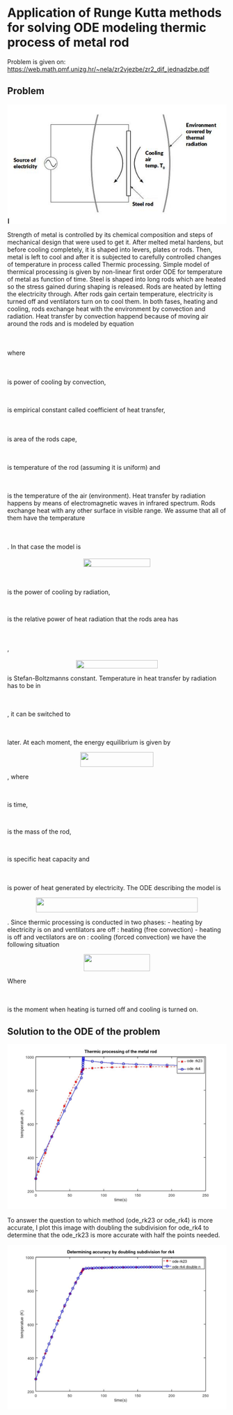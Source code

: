# Application of Runge Kutta methods for solving ODE modeling thermic process of metal rod

Problem is given on: https://web.math.pmf.unizg.hr/~nela/zr2vjezbe/zr2_dif_jednadzbe.pdf

## Problem
![](problem.jpg?raw=true)

Strength of metal is controlled by its chemical composition and steps of mechanical design that were used to get it. After melted metal hardens, but before cooling completely, it is shaped into levers, plates or rods. Then, metal is left to cool and after it is subjected to carefully controlled changes of temperature in process called Thermic processing. 
Simple model of thermical processing is given by non-linear first order ODE for temperature of metal as function of time.
Steel is shaped into long rods which are heated so the stress gained during shaping is released. Rods are heated by letting the electricity through. After rods gain certain temperature, electricity is turned off and ventilators turn on to cool them. In both fases, heating and cooling, rods exchange heat with the environment by convection and radiation. Heat transfer by convection happend because of moving air around the rods and is modeled by equation
<p align="center"><img src="svgs/7748eecfd3161ea96b6f1750a6f171fb.svg?invert_in_darkmode" align=middle width=139.313955pt height=16.97751pt/></p>
where <p align="center"><img src="svgs/4ba08feb53feec4e905d8dd33a339882.svg?invert_in_darkmode" align=middle width=20.185769999999998pt height=14.3753115pt/></p> is power of cooling by convection, <p align="center"><img src="https://rawgit.com/Qkvad/DifEqModels/master/svgs/be5babd58de2520c9f1c5ea96152f987.svg?invert_in_darkmode" align=middle width=14.943951pt height=11.190893999999998pt/></p> is empirical constant called coefficient of heat transfer, <p align="center"><img src="https://rawgit.com/Qkvad/DifEqModels/master/svgs/3a1ff64c61566c76e350c5c3b3e45186.svg?invert_in_darkmode" align=middle width=19.033905pt height=15.885705pt/></p> is area of the rods cape, <p align="center"><img src="https://rawgit.com/Qkvad/DifEqModels/master/svgs/c1d5631299f1af9861ff7a8dbee8b734.svg?invert_in_darkmode" align=middle width=11.844888pt height=11.190893999999998pt/></p> is temperature of the rod (assuming it is uniform) and <p align="center"><img src="https://rawgit.com/Qkvad/DifEqModels/master/svgs/048e694ea9828356b3f448c5082c0795.svg?invert_in_darkmode" align=middle width=16.098357pt height=13.656621pt/></p> is the temperature of the air (environment). Heat transfer by radiation happens by means of electromagnetic waves in infrared spectrum. Rods exchange heat with any other surface in visible range. We assume that all of them have the temperature <p align="center"><img src="https://rawgit.com/Qkvad/DifEqModels/master/svgs/048e694ea9828356b3f448c5082c0795.svg?invert_in_darkmode" align=middle width=16.098357pt height=13.656621pt/></p>.
In that case the model is
<p align="center"><img src="https://rawgit.com/Qkvad/DifEqModels/master/svgs/f94b405f090d27ff2cbd44071abf4282.svg?invert_in_darkmode" align=middle width=154.65334499999997pt height=18.869894999999996pt/></p>
<p align="center"><img src="https://rawgit.com/Qkvad/DifEqModels/master/svgs/3a89815aa8cb41e8d5ae9fcb76b64634.svg?invert_in_darkmode" align=middle width=19.673939999999998pt height=14.3753115pt/></p> is the power of cooling by radiation, <p align="center"><img src="https://rawgit.com/Qkvad/DifEqModels/master/svgs/21d236a279f3526016d612501034819a.svg?invert_in_darkmode" align=middle width=6.647470499999999pt height=7.051176pt/></p> is the relative power of heat radiation that the rods area has <p align="center"><img src="https://rawgit.com/Qkvad/DifEqModels/master/svgs/02812bed6494da122e07b9c576e12317.svg?invert_in_darkmode" align=middle width=72.312075pt height=16.376943pt/></p>, <p align="center"><img src="https://rawgit.com/Qkvad/DifEqModels/master/svgs/daa2be317846f59d74ea5c5cf51eacab.svg?invert_in_darkmode" align=middle width=187.8756pt height=18.269295pt/></p> is Stefan-Boltzmanns constant.
Temperature in heat transfer by radiation has to be in <p align="center"><img src="https://rawgit.com/Qkvad/DifEqModels/master/svgs/830e483e4c9aecf15ba41eb5180982dc.svg?invert_in_darkmode" align=middle width=22.637504999999997pt height=12.121164pt/></p>, it can be switched to <p align="center"><img src="https://rawgit.com/Qkvad/DifEqModels/master/svgs/511bee02e6a31ff8ecef71d87fa7cf4a.svg?invert_in_darkmode" align=middle width=20.433435pt height=12.121164pt/></p> later. 
At each moment, the energy equilibrium is given by
<p align="center"><img src="https://rawgit.com/Qkvad/DifEqModels/master/svgs/c7d12f8fb8283891494a08d5822d49bf.svg?invert_in_darkmode" align=middle width=168.5277pt height=33.769394999999996pt/></p>,
where <p align="center"><img src="https://rawgit.com/Qkvad/DifEqModels/master/svgs/a5d010ddf25320901476e98c67c1be6c.svg?invert_in_darkmode" align=middle width=5.9139135pt height=10.0731345pt/></p> is time, <p align="center"><img src="https://rawgit.com/Qkvad/DifEqModels/master/svgs/5d55430569d9a949e663776910069118.svg?invert_in_darkmode" align=middle width=14.379172500000001pt height=7.051176pt/></p> is the mass of the rod, <p align="center"><img src="https://rawgit.com/Qkvad/DifEqModels/master/svgs/3e4369eb5baad82d2fe6ee7c7d5c9e4a.svg?invert_in_darkmode" align=middle width=7.087228499999999pt height=7.051176pt/></p> is specific heat capacity and <p align="center"><img src="https://rawgit.com/Qkvad/DifEqModels/master/svgs/5d1de20ab06533cc40530556fa0d50d2.svg?invert_in_darkmode" align=middle width=19.160459999999997pt height=14.3753115pt/></p> is power of heat generated by electricity. 
The ODE describing the model is 
<p align="center"><img src="https://rawgit.com/Qkvad/DifEqModels/master/svgs/967b9cf4974d2e6d003910f97e337d70.svg?invert_in_darkmode" align=middle width=371.6493pt height=33.769394999999996pt/></p>.
Since thermic processing is conducted in two phases:
	- heating by electricity is on and ventilators are off : heating (free convection)
	- heating is off and vectilators are on : cooling (forced convection)
we have the following situation
<p align="center"><img src="https://rawgit.com/Qkvad/DifEqModels/master/svgs/4e2f56101d03077949430d85e7bc5016.svg?invert_in_darkmode" align=middle width=151.207485pt height=39.30498pt/></p>
Where <p align="center"><img src="https://rawgit.com/Qkvad/DifEqModels/master/svgs/a44324a230ff3d52af3abb0b1113271b.svg?invert_in_darkmode" align=middle width=13.5811995pt height=12.5388615pt/></p> is the moment when heating is turned off and cooling is turned on. 




## Solution to the ODE of the problem
![](im1.jpg?raw=true)

To answer the question to which method (ode_rk23 or ode_rk4) is more accurate, I plot this image with doubling the subdivision for ode_rk4 to determine that the ode_rk23 is more accurate with half the points needed. 

![](im2.jpg?raw=true)
